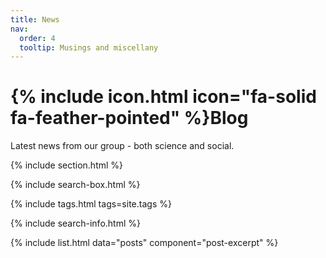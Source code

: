 ```yaml
---
title: News
nav:
  order: 4
  tooltip: Musings and miscellany
---
```


# {% include icon.html icon="fa-solid fa-feather-pointed" %}Blog

Latest news from our group - both science and social.

{% include section.html %}

{% include search-box.html %}

{% include tags.html tags=site.tags %}

{% include search-info.html %}

{% include list.html data="posts" component="post-excerpt" %}
